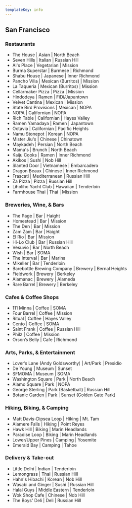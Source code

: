 ```yaml
---
templateKey: info
---
```

## San Francisco
### Restaurants
* The House | Asian | North Beach 
* Seven Hills | Italian | Russian Hill 
* Al's Place | Vegetarian | Mission 
* Burma Superstar | Burmese | Richmond 
* Shabu House | Japanese | Inner Richmond
* Pancho Villa | Mexican (Burritos) | Mission 
* La Taqueria | Mexican (Burritos) | Mission 
* Cellarmaker Pizza | Pizza | Mission 
* Hindodeya | Ramen | FiDi/Japantown 
* Velvet Cantina | Mexican | Mission 
* State Bird Provisions | Mexican | NOPA 
* NOPA | Californian | NOPA 
* Rich Table | Californian | Hayes Valley 
* Ramen Yamadaya | Ramen | Japantown 
* Octavia | Californian | Pacific Heights 
* Namu Stonepot | Korean | NOPA
* Mister Jiu's | Chinese | Chinatown 
* Maykadeh | Persian | North Beach
* Mama's | Brunch | North Beach 
* Kaiju Cooks | Ramen | Inner Richmond 
* Akikos | Sushi | Nob Hill 
* Slanted Door | Vietnamese | Embarcadero 
* Dragon Beaux | Chinese | Inner Richmond 
* Frascati | Mediterranean | Russian Hill 
* Za Pizza | Pizza | Russian Hill 
* Liholiho Yacht Club | Hawaiian | Tenderloin 
* Farmhouse Thai | Thai | Mission

### Breweries, Wine, & Bars
* The Page | Bar | Haight 
* Homestead | Bar | Mission 
* The Den | Bar | Mission 
* Zam Zam | Bar | Haight 
* El Rio | Bar | Mission 
* Hi-Lo Club | Bar | Russian Hill 
* Vesuvio | Bar | North Beach 
* Wish | Bar | SOMA 
* The Interval | Bar | Marina 
* Mikeller | Bar | Tenderloin 
* Barebottle Brewing Company | Brewery | Bernal Heights 
* Fieldwork | Brewery | Berkeley 
* Alamanac | Brewery | Alameda 
* Rare Barrel | Brewery | Berkeley

### Cafes & Coffee Shops
* 111 Minna | Coffee | SOMA 
* Four Barrel | Coffee | Mission 
* Ritual | Coffee | Hayes Valley 
* Cento | Coffee | SOMA 
* Saint Frank | Coffee | Russian Hill 
* Philz | Coffee | Mission 
* Orson’s Belly | Cafe | Richmond

### Arts, Parks, & Entertainment
* Lover’s Lane (Andy Goldsworthy) | Art/Park | Presidio 
* De Young | Museum | Sunset 
* SFMOMA | Museum | SOMA 
* Washington Square | Park | North Beach 
* Alamo Square | Park | NOPA 
* George Sterling | Park (Basketball) | Russian Hill 
* Botanic Garden | Park | Sunset (Golden Gate Park)

### Hiking, Biking, & Camping
* Matt Davis-Dipsea Loop | Hiking | Mt. Tam 
* Alamere Falls | Hiking | Point Reyes 
* Hawk Hill | Biking | Marin Headlands 
* Paradise Loop | Biking | Marin Headlands 
* Lower/Upper Pines | Camping | Yosemite 
* Emerald Bay | Camping | Tahoe

### Delivery & Take-out
* Little Delhi | Indian | Tenderloin 
* Lemongrass | Thai | Russian Hill 
* Hahn's Hibachi | Korean | Nob Hill 
* Wasabi and Ginger | Sushi | Russian Hill 
* Halal Guys | Middle Eastern | Tenderloin 
* Wok Shop Cafe | Chinese | Nob Hill 
* The Boys' Deli | Deli | Russian Hill

